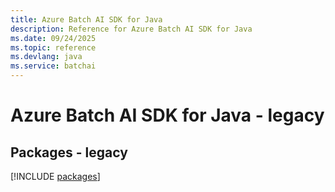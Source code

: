 ```yaml
---
title: Azure Batch AI SDK for Java
description: Reference for Azure Batch AI SDK for Java
ms.date: 09/24/2025
ms.topic: reference
ms.devlang: java
ms.service: batchai
---
```

# Azure Batch AI SDK for Java - legacy
## Packages - legacy
[!INCLUDE [packages](batch-ai-index.md)]